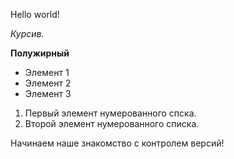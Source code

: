 Hello world!

*Курсив.*

**Полужирный**

* Элемент 1
* Элемент 2
* Элемент 3

1. Первый элемент нумерованного спска.
2. Второй элемент нумерованного списка.

Начинаем наше знакомство с контролем версий!
